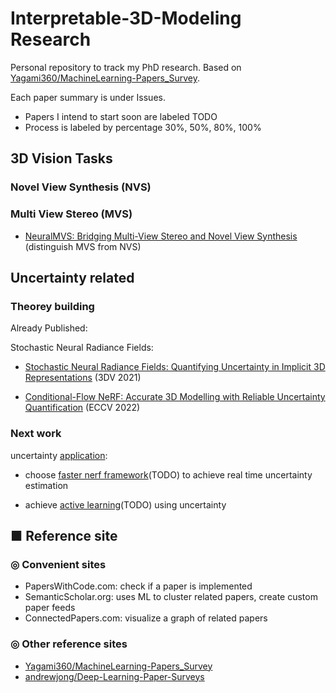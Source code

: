 # Interpretable-3D-Modeling Research
Personal repository to track my PhD research. Based on [Yagami360/MachineLearning-Papers_Survey](https://github.com/Yagami360/MachineLearning-Papers_Survey).

Each paper summary is under Issues. 
- Papers I intend to start soon are labeled TODO
- Process is labeled by percentage 30%, 50%, 80%, 100%

## 3D Vision Tasks

### Novel View Synthesis (NVS)

### Multi View Stereo (MVS) 

- [NeuralMVS: Bridging Multi-View Stereo and Novel
View Synthesis](https://arxiv.org/pdf/2108.03880.pdf) (distinguish MVS from NVS)

## Uncertainty related 

### Theorey building

Already Published:

Stochastic Neural Radiance Fields:

- [Stochastic Neural Radiance Fields: Quantifying Uncertainty in Implicit 3D Representations](https://arxiv.org/abs/2109.02123) (3DV 2021)

- [Conditional-Flow NeRF: Accurate 3D Modelling with Reliable Uncertainty Quantification](https://arxiv.org/abs/2203.10192) (ECCV 2022)

### Next work

uncertainty [application](https://github.com/poetrywanderer/Interpretable-3D-Modeling/blob/main/Uncertainty_applications.md):

- choose [faster nerf framework](https://github.com/poetrywanderer/Interpretable-3D-Modeling/blob/main/Faster-NeRF/Faster_NeRF.md)(TODO) to achieve real time uncertainty estimation

- achieve [active learning](https://github.com/poetrywanderer/Interpretable-3D-Modeling/blob/main/Uncertainty_applications.md)(TODO) using uncertainty 

## ■ Reference site
### ◎ Convenient sites
- PapersWithCode.com: check if a paper is implemented
- SemanticScholar.org: uses ML to cluster related papers, create custom paper feeds
- ConnectedPapers.com: visualize a graph of related papers

### ◎ Other reference sites
- [Yagami360/MachineLearning-Papers_Survey](https://github.com/Yagami360/MachineLearning-Papers_Survey)
- [andrewjong/Deep-Learning-Paper-Surveys](https://github.com/andrewjong/Deep-Learning-Paper-Surveys)
